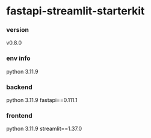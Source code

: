 # fastapi-streamlit-starterkit
### version
v0.8.0

### env info
python 3.11.9

### backend
python 3.11.9
fastapi==0.111.1

### frontend
python 3.11.9
streamlit==1.37.0

